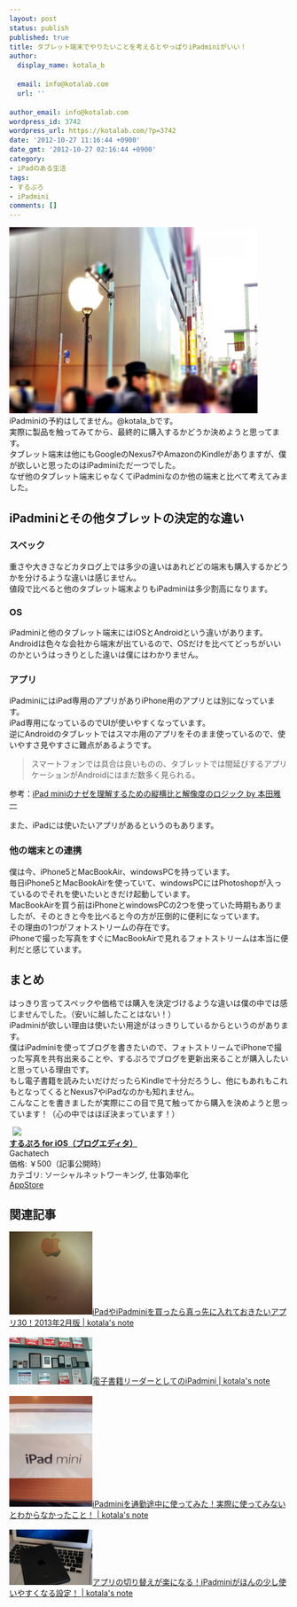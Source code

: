 ```yaml
---
layout: post
status: publish
published: true
title: タブレット端末でやりたいことを考えるとやっぱりiPadminiがいい！
author:
  display_name: kotala_b

  email: info@kotalab.com
  url: ''

author_email: info@kotalab.com
wordpress_id: 3742
wordpress_url: https://kotalab.com/?p=3742
date: '2012-10-27 11:16:44 +0900'
date_gmt: '2012-10-27 02:16:44 +0900'
category:
- iPadのある生活
tags:
- するぷろ
- iPadmini
comments: []
---
```

<p><a href="/wp-content/uploads/ipadmini_121027.jpg" target="_blank"><img src="/wp-content/uploads/ipadmini_121027.jpg" alt="" title="ipadmini_121027" width="448" height="336" class="alignnone size-full wp-image-3744" /></a><br />
iPadminiの予約はしてません。@kotala_bです。<br />
実際に製品を触ってみてから、最終的に購入するかどうか決めようと思ってます。<br />
タブレット端末は他にもGoogleのNexus7やAmazonのKindleがありますが、僕が欲しいと思ったのはiPadminiただ一つでした。<br />
なぜ他のタブレット端末じゃなくてiPadminiなのか他の端末と比べて考えてみました。<br />
</p>
<!--more-->
<h2>iPadminiとその他タブレットの決定的な違い</h2>
<h3>スペック</h3>
<p>重さや大きさなどカタログ上では多少の違いはあれどどの端末も購入するかどうかを分けるような違いは感じません。<br />
値段で比べると他のタブレット端末よりもiPadminiは多少割高になります。</p>
<h3>OS</h3>
<p>iPadminiと他のタブレット端末にはiOSとAndroidという違いがあります。<br />
Androidは色々な会社から端末が出ているので、OSだけを比べてどっちがいいのかというはっきりとした違いは僕にはわかりません。</p>
<h3>アプリ</h3>
<p>iPadminiにはiPad専用のアプリがありiPhone用のアプリとは別になっています。<br />
iPad専用になっているのでUIが使いやすくなっています。<br />
逆にAndroidのタブレットではスマホ用のアプリをそのまま使っているので、使いやすさ見やすさに難点があるようです。</p>
<blockquote><p>スマートフォンでは具合は良いものの、タブレットでは間延びするアプリケーションがAndroidにはまだ数多く見られる。
</p></blockquote>
<p>参考：<a href="http://weekly.ascii.jp/elem/000/000/114/114461/" target="_blank">iPad miniのナゼを理解するための縦横比と解像度のロジック by 本田雅一</a><a href="https://b.hatena.ne.jp/entry/http://weekly.ascii.jp/elem/000/000/114/114461/" target="_blank"><img border="0" src="https://b.hatena.ne.jp/entry/image/http://weekly.ascii.jp/elem/000/000/114/114461/" alt="" /></a><br style="clear:both;" /><br />
また、iPadには使いたいアプリがあるというのもあります。</p>
<h3>他の端末との連携</h3>
<p>僕は今、iPhone5とMacBookAir、windowsPCを持っています。<br />
毎日iPhone5とMacBookAirを使っていて、windowsPCにはPhotoshopが入っているのでそれを使いたいときだけ起動しています。<br />
MacBookAirを買う前はiPhoneとwindowsPCの2つを使っていた時期もありましたが、そのときと今を比べると今の方が圧倒的に便利になっています。<br />
その理由の1つがフォトストリームの存在です。<br />
iPhoneで撮った写真をすぐにMacBookAirで見れるフォトストリームは本当に便利だと感じています。</p>
<h2>まとめ</h2>
<p>はっきり言ってスペックや価格では購入を決定づけるような違いは僕の中では感じませんでした。（安いに越したことはない！）<br />
iPadminiが欲しい理由は使いたい用途がはっきりしているからというのがあります。<br />
僕はiPadminiを使ってブログを書きたいので、フォトストリームでiPhoneで撮った写真を共有出来ることや、するぷろでブログを更新出来ることが購入したいと思っている理由です。<br />
もし電子書籍を読みたいだけだったらKindleで十分だろうし、他にもあれもこれもとなってくるとNexus7やiPadなのかも知れません。<br />
こんなことを書きましたが実際にこの目で見て触ってから購入を決めようと思っています！（心の中ではほぼ決まっています！）</p>
<div class="applink">
<div class="applinkimg"><a href="https://itunes.apple.com/jp/app/surupuro-for-ios-buroguedita/id436676299?mt=8&uo=4&at=10l4yU" rel="nofollow" target="_blank"><img hspace="6" src="http://a719.phobos.apple.com/us/r30/Purple/v4/65/cb/b3/65cbb3f2-2ee6-e256-dfc6-a3d0a71164a5/mzl.rsnfterj.jpg" width="80" /></a></div>
<div class="applinktext">
<div class="applinktitle"><strong><a href="https://itunes.apple.com/jp/app/surupuro-for-ios-buroguedita/id436676299?mt=8&uo=4&at=10l4yU" rel="nofollow" target="_blank">するぷろ for iOS（ブログエディタ）</a></strong></div>
<div class="applinkinfo">Gachatech</div>
<div class="applinkinfo">価格: ￥500（記事公開時）</div>
<div class="applinkinfo">カテゴリ: ソーシャルネットワーキング, 仕事効率化</div>
</div>
<div class="clear"></div>
<div class="appstorelink"><a href="https://itunes.apple.com/jp/app/surupuro-for-ios-buroguedita/id436676299?mt=8&uo=4&at=10l4yU" rel="nofollow" target="_blank">AppStore</a></div>
</div>
<h2 class="rele">関連記事</h2>
<p><a href="/ipad-app30" target="_blank"><img  class="alignleft" src="/wp-content/uploads/ipadmini_121221-448x448.jpg" alt="iPadやiPadminiを買ったら真っ先に入れておきたいアプリ30！2013年2月版 | kotala's note" width="150" /></a><a href="/ipad-app30" target="_blank">iPadやiPadminiを買ったら真っ先に入れておきたいアプリ30！2013年2月版 | kotala's note</a><br style="clear:both;" /><br />
<a href="/denshi-ipadmini" target="_blank"><img  class="alignleft" src="/wp-content/uploads/ipadmini_121028.jpg" alt="電子書籍リーダーとしてのiPadmini | kotala's note" width="150" /></a><a href="/denshi-ipadmini" target="_blank">電子書籍リーダーとしてのiPadmini | kotala's note</a><br style="clear:both;" /><br />
<a href="/ipadmini-train" target="_blank"><img  class="alignleft" src="/wp-content/uploads/slooProImg_20121102132952.jpg" alt="iPadminiを通勤途中に使ってみた！実際に使ってみないとわからなかったこと！ | kotala's note" width="150" /></a><a href="/ipadmini-train" target="_blank">iPadminiを通勤途中に使ってみた！実際に使ってみないとわからなかったこと！ | kotala's note</a><br style="clear:both;" /><br />
<a href="/ipadmini-settings" target="_blank"><img  class="alignleft" src="/wp-content/uploads/ipadmini130108-448x300.jpg" alt="アプリの切り替えが楽になる！iPadminiがほんの少し使いやすくなる設定！ | kotala's note" width="150" /></a><a href="/ipadmini-settings" target="_blank">アプリの切り替えが楽になる！iPadminiがほんの少し使いやすくなる設定！ | kotala's note</a><br style="clear:both;" /></p>
